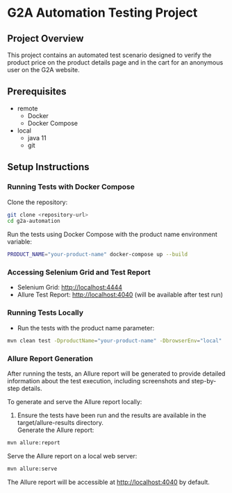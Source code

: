 # G2A Automation Testing Project

## Project Overview

This project contains an automated test scenario designed to verify the product price on the product details page and in the cart for an anonymous user on the G2A website.

## Prerequisites

- remote
    - Docker
    - Docker Compose
- local
    - java 11
    - git


## Setup Instructions
### Running Tests with Docker Compose

Clone the repository:

```bash
git clone <repository-url>
cd g2a-automation
```
Run the tests using Docker Compose with the product name environment variable:
```bash
PRODUCT_NAME="your-product-name" docker-compose up --build
```
### Accessing Selenium Grid and Test Report

- Selenium Grid: [http://localhost:4444](http://localhost:4444)
- Allure Test Report: [http://localhost:4040](http://localhost:4040) (will be available after test run)

### Running Tests Locally
- Run the tests with the product name parameter:
```bash
mvn clean test -DproductName="your-product-name" -DbrowserEnv="local"
```
### Allure Report Generation
After running the tests, an Allure report will be generated to provide detailed information about the test execution, including screenshots and step-by-step details.

To generate and serve the Allure report locally:

1. Ensure the tests have been run and the results are available in the target/allure-results directory.  
   Generate the Allure report:
```bash
mvn allure:report
```
Serve the Allure report on a local web server:
```bash
mvn allure:serve
```
The Allure report will be accessible at [http://localhost:4040](http://localhost:4040) by default.